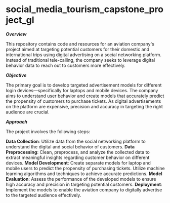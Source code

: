 # social_media_tourism_capstone_project_gl

***Overview***

This repository contains code and resources for an aviation company's project aimed at targeting potential customers for their domestic and international trips using digital advertising on a social networking platform. Instead of traditional tele-calling, the company seeks to leverage digital behavior data to reach out to customers more effectively.

***Objective***

The primary goal is to develop targeted advertisement models for different login devices—specifically for laptops and mobile devices. The company aims to understand user behavior and create models that accurately predict the propensity of customers to purchase tickets. As digital advertisements on the platform are expensive, precision and accuracy in targeting the right audience are crucial.

***Approach***

The project involves the following steps:

**Data Collection**: Utilize data from the social networking platform to understand the digital and social behavior of customers.
**Data Preprocessing**: Clean, preprocess, and analyze the collected data to extract meaningful insights regarding customer behavior on different devices.
**Model Development**: Create separate models for laptop and mobile users to predict the propensity of purchasing tickets. Utilize machine learning algorithms and techniques to achieve accurate predictions.
**Model Evaluation**: Assess the performance of the developed models to ensure high accuracy and precision in targeting potential customers.
**Deployment**: Implement the models to enable the aviation company to digitally advertise to the targeted audience effectively.
